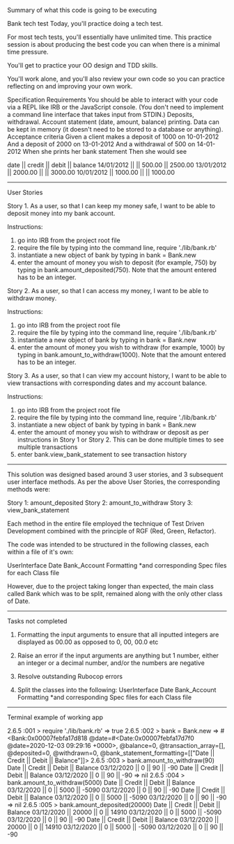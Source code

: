 Summary of what this code is going to be executing

Bank tech test
Today, you'll practice doing a tech test.

For most tech tests, you'll essentially have unlimited time. This practice session is about producing the best code you can when there is a minimal time pressure.

You'll get to practice your OO design and TDD skills.

You'll work alone, and you'll also review your own code so you can practice reflecting on and improving your own work.

Specification
Requirements
You should be able to interact with your code via a REPL like IRB or the JavaScript console. (You don't need to implement a command line interface that takes input from STDIN.)
Deposits, withdrawal.
Account statement (date, amount, balance) printing.
Data can be kept in memory (it doesn't need to be stored to a database or anything).
Acceptance criteria
Given a client makes a deposit of 1000 on 10-01-2012
And a deposit of 2000 on 13-01-2012
And a withdrawal of 500 on 14-01-2012
When she prints her bank statement
Then she would see

date || credit || debit || balance
14/01/2012 || || 500.00 || 2500.00
13/01/2012 || 2000.00 || || 3000.00
10/01/2012 || 1000.00 || || 1000.00

----------------------------------------------------------------------------------------------------------------------------------------------------------------------------------------------------------------------------------

User Stories

Story 1.
As a user,
so that I can keep my money safe,
I want to be able to deposit money into my bank account.

Instructions:
  1) go into IRB from the project root file
  2) require the file by typing into the command line, require './lib/bank.rb'
  3) instantiate a new object of bank by typing in bank = Bank.new
  4) enter the amount of money you wish to deposit (for example, 750) by typing in bank.amount_deposited(750). Note that the amount entered has to be an integer.

Story 2.
As a user,
so that I can access my money,
I want to be able to withdraw money.

Instructions:
  1) go into IRB from the project root file
  2) require the file by typing into the command line, require './lib/bank.rb'
  3) instantiate a new object of bank by typing in bank = Bank.new
  4) enter the amount of money you wish to withdraw (for example, 1000) by typing in bank.amount_to_withdraw(1000). Note that the amount entered has to be an integer.

Story 3.
As a user,
so that I can view my account history,
I want to be able to view transactions with corresponding dates and my account balance.

Instructions:
  1) go into IRB from the project root file
  2) require the file by typing into the command line, require './lib/bank.rb'
  3) instantiate a new object of bank by typing in bank = Bank.new
  4) enter the amount of money you wish to withdraw or deposit as per instructions in Story 1 or Story 2. This can be done multiple times to see multiple transactions
  5) enter bank.view_bank_statement to see transaction history


  ---------------------------------------------------------------

  This solution was designed based around 3 user stories, and 3 subsequent user interface methods. As per the above User Stories, the corresponding methods were:

  Story 1: amount_deposited
  Story 2: amount_to_withdraw
  Story 3: view_bank_statement

  Each method in the entire file employed the technique of Test Driven Development combined with the principle of RGF (Red, Green, Refactor).

  The code was intended to be structured in the following classes, each within a file of it's own:

  UserInterface
  Date
  Bank_Account
  Formatting
  *and corresponding Spec files for each Class file

  However, due to the project taking longer than expected, the main class called Bank which was to be split, remained along with the only other class of Date.

------------------------------------------------------------

Tasks not completed

1) Formatting the input arguments to ensure that all inputted integers are displayed as 00.00 as opposed to 0, 00, 00.0 etc

2) Raise an error if the input arguments are anything but 1 number, either an integer or a decimal number, and/or the numbers are negative

3) Resolve outstanding Rubocop errors

4) Split the classes into the following:
  UserInterface
  Date
  Bank_Account
  Formatting
  *and corresponding Spec files for each Class file

--------------------------------------------------------------

Terminal example of working app

2.6.5 :001 > require './lib/bank.rb'
 => true
2.6.5 :002 > bank = Bank.new
 => #<Bank:0x00007febfa17d818 @date=#<Date:0x00007febfa17d7f0 @date=2020-12-03 09:29:16 +0000>, @balance=0, @transaction_array=[], @deposited=0, @withdrawn=0, @bank_statement_formatting=[["Date || Credit || Debit || Balance"]]>
2.6.5 :003 > bank.amount_to_withdraw(90)
Date || Credit || Debit || Balance
03/12/2020 || 0 || 90 || -90
Date || Credit || Debit || Balance
03/12/2020 || 0 || 90 || -90
 => nil
2.6.5 :004 > bank.amount_to_withdraw(5000)
Date || Credit || Debit || Balance
03/12/2020 || 0 || 5000 || -5090
03/12/2020 || 0 || 90 || -90
Date || Credit || Debit || Balance
03/12/2020 || 0 || 5000 || -5090
03/12/2020 || 0 || 90 || -90
 => nil
2.6.5 :005 > bank.amount_deposited(20000)
Date || Credit || Debit || Balance
03/12/2020 || 20000 || 0 || 14910
03/12/2020 || 0 || 5000 || -5090
03/12/2020 || 0 || 90 || -90
Date || Credit || Debit || Balance
03/12/2020 || 20000 || 0 || 14910
03/12/2020 || 0 || 5000 || -5090
03/12/2020 || 0 || 90 || -90
